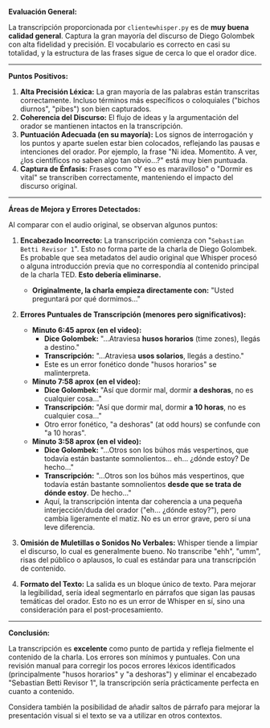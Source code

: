**Evaluación General:**

La transcripción proporcionada por `clientewhisper.py` es de **muy buena calidad general**. Captura la gran mayoría del discurso de Diego Golombek con alta fidelidad y precisión. El vocabulario es correcto en casi su totalidad, y la estructura de las frases sigue de cerca lo que el orador dice.

---

**Puntos Positivos:**

1.  **Alta Precisión Léxica:** La gran mayoría de las palabras están transcritas correctamente. Incluso términos más específicos o coloquiales ("bichos diurnos", "pibes") son bien capturados.
2.  **Coherencia del Discurso:** El flujo de ideas y la argumentación del orador se mantienen intactos en la transcripción.
3.  **Puntuación Adecuada (en su mayoría):** Los signos de interrogación y los puntos y aparte suelen estar bien colocados, reflejando las pausas e intenciones del orador. Por ejemplo, la frase "Ni idea. Momentito. A ver, ¿los científicos no saben algo tan obvio...?" está muy bien puntuada.
4.  **Captura de Énfasis:** Frases como "Y eso es maravilloso" o "Dormir es vital" se transcriben correctamente, manteniendo el impacto del discurso original.

---

**Áreas de Mejora y Errores Detectados:**

Al comparar con el audio original, se observan algunos puntos:

1.  **Encabezado Incorrecto:** La transcripción comienza con "`Sebastian Betti Revisor 1`". Esto no forma parte de la charla de Diego Golombek. Es probable que sea metadatos del audio original que Whisper procesó o alguna introducción previa que no correspondía al contenido principal de la charla TED. **Esto debería eliminarse.**
    * **Originalmente, la charla empieza directamente con:** "Usted preguntará por qué dormimos..."

2.  **Errores Puntuales de Transcripción (menores pero significativos):**
    * **Minuto 6:45 aprox (en el video):**
        * **Dice Golombek:** "...Atraviesa **husos horarios** (time zones), llegás a destino."
        * **Transcripción:** "...Atraviesa **usos solarios**, llegás a destino."
        * Este es un error fonético donde "husos horarios" se malinterpreta.
    * **Minuto 7:58 aprox (en el video):**
        * **Dice Golombek:** "Así que dormir mal, dormir **a deshoras**, no es cualquier cosa..."
        * **Transcripción:** "Así que dormir mal, dormir **a 10 horas**, no es cualquier cosa..."
        * Otro error fonético, "a deshoras" (at odd hours) se confunde con "a 10 horas".
    * **Minuto 3:58 aprox (en el video):**
        * **Dice Golombek:** "...Otros son los búhos más vespertinos, que todavía están bastante somnolientos... eh... ¿dónde estoy? De hecho..."
        * **Transcripción:** "...Otros son los búhos más vespertinos, que todavía están bastante somnolientos **desde que se trata de dónde estoy**. De hecho..."
        * Aquí, la transcripción intenta dar coherencia a una pequeña interjección/duda del orador ("eh... ¿dónde estoy?"), pero cambia ligeramente el matiz. No es un error grave, pero sí una leve diferencia.

3.  **Omisión de Muletillas o Sonidos No Verbales:** Whisper tiende a limpiar el discurso, lo cual es generalmente bueno. No transcribe "ehh", "umm", risas del público o aplausos, lo cual es estándar para una transcripción de contenido.

4.  **Formato del Texto:** La salida es un bloque único de texto. Para mejorar la legibilidad, sería ideal segmentarlo en párrafos que sigan las pausas temáticas del orador. Esto no es un error de Whisper en sí, sino una consideración para el post-procesamiento.

---

**Conclusión:**

La transcripción es **excelente** como punto de partida y refleja fielmente el contenido de la charla. Los errores son mínimos y puntuales. Con una revisión manual para corregir los pocos errores léxicos identificados (principalmente "husos horarios" y "a deshoras") y eliminar el encabezado "Sebastian Betti Revisor 1", la transcripción sería prácticamente perfecta en cuanto a contenido.

Considera también la posibilidad de añadir saltos de párrafo para mejorar la presentación visual si el texto se va a utilizar en otros contextos.
